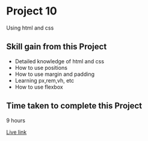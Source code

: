 # Project 10

Using html and css

## Skill gain from this Project

- Detailed knowledge of html and css
- How to use positions
- How to use margin and padding
- Learning px,rem,vh, etc
- How to use flexbox

## Time taken to complete this Project 

 9 hours

 

 
 [Live link](https://taupe-bublanina-fa7558.netlify.app/)
